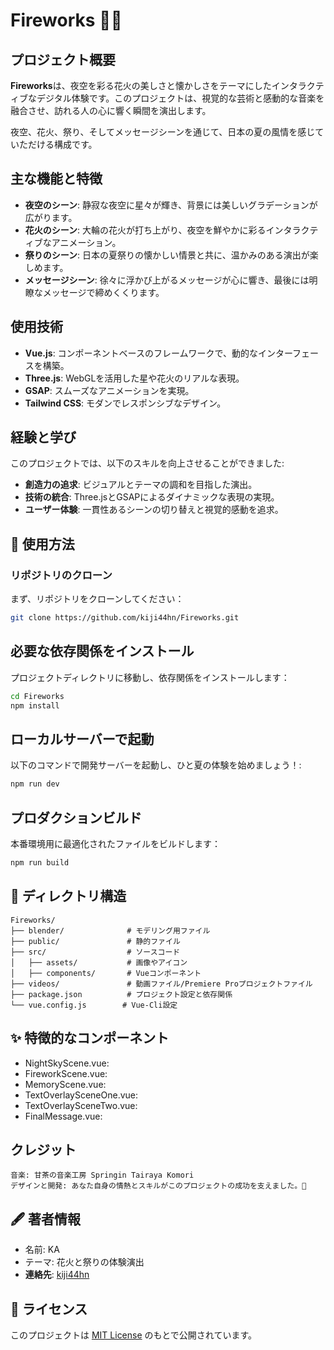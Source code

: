 # Fireworks 🌌🎆

## プロジェクト概要
**Fireworks**は、夜空を彩る花火の美しさと懐かしさをテーマにしたインタラクティブなデジタル体験です。このプロジェクトは、視覚的な芸術と感動的な音楽を融合させ、訪れる人の心に響く瞬間を演出します。

夜空、花火、祭り、そしてメッセージシーンを通じて、日本の夏の風情を感じていただける構成です。

## 主な機能と特徴
- **夜空のシーン**:
  静寂な夜空に星々が輝き、背景には美しいグラデーションが広がります。
- **花火のシーン**:
  大輪の花火が打ち上がり、夜空を鮮やかに彩るインタラクティブなアニメーション。
- **祭りのシーン**:
  日本の夏祭りの懐かしい情景と共に、温かみのある演出が楽しめます。
- **メッセージシーン**:
  徐々に浮かび上がるメッセージが心に響き、最後には明瞭なメッセージで締めくくります。

## 使用技術
- **Vue.js**:
  コンポーネントベースのフレームワークで、動的なインターフェースを構築。
- **Three.js**:
  WebGLを活用した星や花火のリアルな表現。
- **GSAP**:
  スムーズなアニメーションを実現。
- **Tailwind CSS**:
  モダンでレスポンシブなデザイン。

## 経験と学び
このプロジェクトでは、以下のスキルを向上させることができました:
- **創造力の追求**:
  ビジュアルとテーマの調和を目指した演出。
- **技術の統合**:
  Three.jsとGSAPによるダイナミックな表現の実現。
- **ユーザー体験**:
  一貫性あるシーンの切り替えと視覚的感動を追求。

## 🚀 使用方法

### リポジトリのクローン
まず、リポジトリをクローンしてください：
```bash
git clone https://github.com/kiji44hn/Fireworks.git
```

## 必要な依存関係をインストール
プロジェクトディレクトリに移動し、依存関係をインストールします：

```bash
cd Fireworks
npm install
```

## ローカルサーバーで起動
以下のコマンドで開発サーバーを起動し、ひと夏の体験を始めましょう！:
```bash
npm run dev
```

## プロダクションビルド
本番環境用に最適化されたファイルをビルドします：

```bash
npm run build
```

## 📁 ディレクトリ構造

```
Fireworks/
├── blender/              # モデリング用ファイル
├── public/               # 静的ファイル
├── src/                  # ソースコード
│   ├── assets/           # 画像やアイコン
│   ├── components/       # Vueコンポーネント
├── videos/               # 動画ファイル/Premiere Proプロジェクトファイル
├── package.json          # プロジェクト設定と依存関係
└── vue.config.js        # Vue-Cli設定
```

## ✨ 特徴的なコンポーネント

- NightSkyScene.vue: 
- FireworkScene.vue: 
- MemoryScene.vue: 
- TextOverlaySceneOne.vue: 
- TextOverlaySceneTwo.vue: 
- FinalMessage.vue: 

## クレジット

```
音楽: 甘茶の音楽工房 Springin Tairaya Komori
デザインと開発: あなた自身の情熱とスキルがこのプロジェクトの成功を支えました。👏
```

## 🖋️ 著者情報

- 名前: KA
- テーマ: 花火と祭りの体験演出
- **連絡先**: [kiji44hn](https://github.com/kiji44hn)

## 📜 ライセンス
このプロジェクトは [MIT License](./LICENSE) のもとで公開されています。
